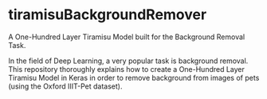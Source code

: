 # tiramisuBackgroundRemover
A One-Hundred Layer Tiramisu Model built for the Background Removal Task.

In the field of Deep Learning, a very popular task is background removal. This repository thoroughly explains how to create a One-Hundred Layer Tiramisu Model in Keras in order to remove background from images of pets (using the Oxford IIIT-Pet dataset).
